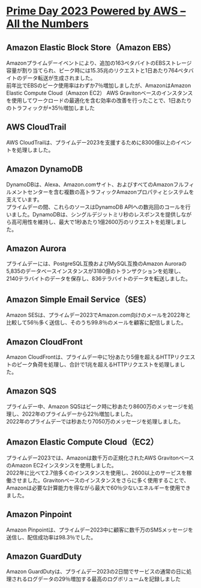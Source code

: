 # [Prime Day 2023 Powered by AWS – All the Numbers](https://aws.amazon.com/jp/blogs/aws/prime-day-2023-powered-by-aws-all-the-numbers/)

## Amazon Elastic Block Store（Amazon EBS）

Amazonプライムデーイベントにより、追加の163ペタバイトのEBSストレージ容量が割り当てられ、ピーク時には15.35兆のリクエストと1日あたり764ペタバイトのデータ転送が生成されました。  
前年比でEBSのピーク使用率はわずか7％増加しましたが、AmazonはAmazon Elastic Compute Cloud（Amazon EC2） AWS Gravitonベースのインスタンスを使用してワークロードの最適化を含む効率の改善を行ったことで、1日あたりのトラフィックが+35％増加しました

## AWS CloudTrail

AWS CloudTrailは、プライムデー2023を支援するために8300億以上のイベントを処理しました。

## Amazon DynamoDB

DynamoDBは、Alexa、Amazon.comサイト、およびすべてのAmazonフルフィルメントセンターを含む複数の高トラフィックAmazonプロパティとシステムを支えています。  
プライムデーの間、これらのソースはDynamoDB APIへの数兆回のコールを行いました。DynamoDBは、シングルデジットミリ秒のレスポンスを提供しながら高可用性を維持し、最大で1秒あたり1億2600万のリクエストを処理しました。

## Amazon Aurora

プライムデーには、PostgreSQL互換およびMySQL互換のAmazon Auroraの5,835のデータベースインスタンスが3180億のトランザクションを処理し、2140テラバイトのデータを保存し、836テラバイトのデータを転送しました。

## Amazon Simple Email Service（SES）

Amazon SESは、プライムデー2023でAmazon.com向けのメールを2022年と比較して56％多く送信し、そのうち99.8％のメールを顧客に配信しました。

## Amazon CloudFront

Amazon CloudFrontは、プライムデー中に1分あたり5億を超えるHTTPリクエストのピーク負荷を処理し、合計で1兆を超えるHTTPリクエストを処理しました。

## Amazon SQS

プライムデー中、Amazon SQSはピーク時に秒あたり8600万のメッセージを処理し、2022年のプライムデーから22％増加しました。  
2022年のプライムデーでは秒あたり7050万のメッセージを処理しました。

## Amazon Elastic Compute Cloud（EC2）

プライムデー2023では、Amazonは数千万の正規化されたAWS GravitonベースのAmazon EC2インスタンスを使用しました。  
2022年に比べて2.7倍多くのインスタンスを使用し、2600以上のサービスを稼働させました。Gravitonベースのインスタンスをさらに多く使用することで、Amazonは必要な計算能力を得ながら最大で60％少ないエネルギーを使用できました。

## Amazon Pinpoint

Amazon Pinpointは、プライムデー2023中に顧客に数千万のSMSメッセージを送信し、配信成功率は98.3％でした。

## Amazon GuardDuty

Amazon GuardDutyは、プライムデー2023の2日間でサービスの通常の日に処理されるログデータの29％増加する最高のログボリュームを記録しました
